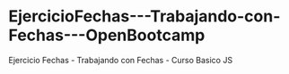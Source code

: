 # EjercicioFechas---Trabajando-con-Fechas---OpenBootcamp
Ejercicio Fechas - Trabajando con Fechas - Curso Basico JS

